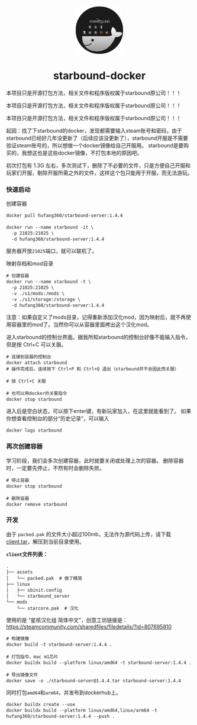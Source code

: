 <p align="center">
  <img src="assets/starbound-docker.png" height="128">
  <h1 align="center">starbound-docker</h1>
</p>

本项目只是开源打包方法，相关文件和程序版权属于starbound原公司！！！

本项目只是开源打包方法，相关文件和程序版权属于starbound原公司！！！

本项目只是开源打包方法，相关文件和程序版权属于starbound原公司！！！

起因：找了下starbound的docker，发现都需要输入steam账号和密码，由于starbound已经好几年没更新了（后续应该没更新了），starbound开服是不需要验证steam账号的，所以想做一个docker镜像给自己开服用。
starbound是要购买的，我想这也是这些docker镜像，不打包本地的原因吧。

初次打包有 1.3G 左右，多次测试下，删除了不必要的文件，只是方便自己开服和玩家们开服，剔除开服所需之外的文件，这样这个包只能用于开服，而无法游玩。




### 快速启动

创建容器
```shell
docker pull hufang360/starbound-server:1.4.4

docker run --name starbound -it \
  -p 21025:21025 \
  -d hufang360/starbound-server:1.4.4
```

服务器开放`21025`端口，就可以联机了。


映射存档和mod目录
```shell
# 创建容器
docker run --name starbound -t \
  -p 21025:21025 \
  -v ./s1/mods:/mods \
  -v ./s1/storage:/storage \
  -d hufang360/starbound-server:1.4.4
```
注意：如果自定义了mods目录，记得重新添加汉化mod，因为映射后，就不再使用容器里的mod了。当然你可以从容器里面拷出这个汉化mod。


进入starbound的控制台界面。据我所知starbound的控制台好像不能输入指令，但是按 Ctrl+C 可以关服。
```shell
# 连接到容器的控制台
docker attach starbound
# 操作完成后，连续按下 Ctrl+P 和 Ctrl+Q 退出（starbound并不会因此而关服）

# 按 Ctrl+C 关服

# 也可以用docker的关服指令
docker stop starbound
```

进入后是空白状态，可以按下enter键，有新玩家加入，在这里就能看到了。
如果你想查看控制台的部分“历史记录”，可以输入
```shell
docker logs starbound
```


### 再次创建容器
学习阶段，我们会多次创建容器，此时就要关闭或处理上次的容器。
删除容器时，一定要先停止，不然有时会删除失败。
```shell
# 停止容器
docker stop starbound

# 删除容器
docker remove starbound
```



### 开发
由于 `packed.pak` 的文件大小超过100mb，无法作为源代码上传，请下载 [client.tar](https://github.com/hufang360/starbound-docker/releases/download/0.1/client.tar)，解压到当前目录使用。


**`client`文件列表：**
```shell
.
├── assets
│   └── packed.pak  # 做了精简
├── linux
│   ├── sbinit.config
│   └── starbound_server
└── mods
    └── starcore.pak  # 汉化
```

使用的是 “星核汉化组 简体中文”，创意工坊链接是：https://steamcommunity.com/sharedfiles/filedetails/?id=807695810

```shell
# 构建镜像
docker build -t starbound-server:1.4.4 .

# 打包指令，mac m1芯片
docker buildx build --platform linux/amd64 -t starbound-server:1.4.4 .

# 导出镜像文件
docker save -o ./starbound-server@1.4.4.tar starbound-server:1.4.4
```

同时打包`amd64`和`arm64`，并发布到dockerhub上。
```shell
docker buildx create --use
docker buildx build --platform linux/amd64,linux/arm64 -t hufang360/starbound-server:1.4.4 --push .
```